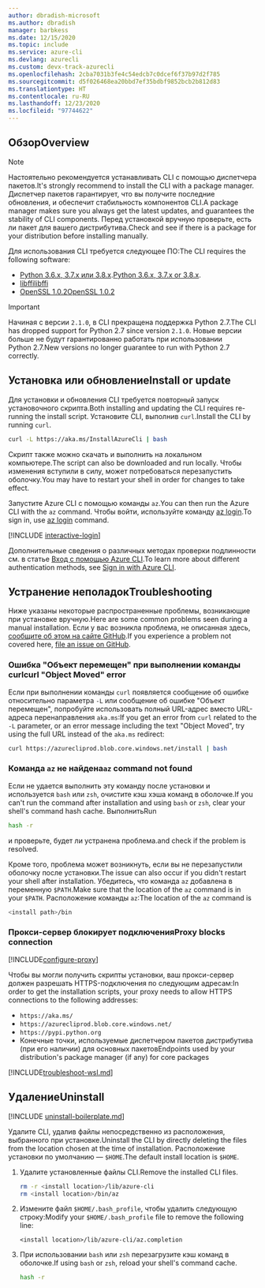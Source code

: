 ```yaml
---
author: dbradish-microsoft
ms.author: dbradish
manager: barbkess
ms.date: 12/15/2020
ms.topic: include
ms.service: azure-cli
ms.devlang: azurecli
ms.custom: devx-track-azurecli
ms.openlocfilehash: 2cba7031b3fe4c54edcb7c0dcef6f37b97d2f785
ms.sourcegitcommit: d5f026468ea20bbd7ef35bdbf9852bcb2b812d83
ms.translationtype: HT
ms.contentlocale: ru-RU
ms.lasthandoff: 12/23/2020
ms.locfileid: "97744622"
---
```

## <a name="overview"></a><span data-ttu-id="aa8d6-101">Обзор</span><span class="sxs-lookup"><span data-stu-id="aa8d6-101">Overview</span></span>

> [!NOTE]
> <span data-ttu-id="aa8d6-102">Настоятельно рекомендуется устанавливать CLI с помощью диспетчера пакетов.</span><span class="sxs-lookup"><span data-stu-id="aa8d6-102">It's strongly recommend to install the CLI with a package manager.</span></span> <span data-ttu-id="aa8d6-103">Диспетчер пакетов гарантирует, что вы получите последние обновления, и обеспечит стабильность компонентов CLI.</span><span class="sxs-lookup"><span data-stu-id="aa8d6-103">A package manager makes sure you always get the latest updates, and guarantees the stability of CLI components.</span></span> <span data-ttu-id="aa8d6-104">Перед установкой вручную проверьте, есть ли пакет для вашего дистрибутива.</span><span class="sxs-lookup"><span data-stu-id="aa8d6-104">Check and see if there is a package for your distribution before installing manually.</span></span>

<span data-ttu-id="aa8d6-105">Для использования CLI требуется следующее ПО:</span><span class="sxs-lookup"><span data-stu-id="aa8d6-105">The CLI requires the following software:</span></span>

* <span data-ttu-id="aa8d6-106">[Python 3.6.x, 3.7.x или 3.8.x](https://www.python.org/downloads/).</span><span class="sxs-lookup"><span data-stu-id="aa8d6-106">[Python 3.6.x, 3.7.x or 3.8.x](https://www.python.org/downloads/).</span></span>
* [<span data-ttu-id="aa8d6-107">libffi</span><span class="sxs-lookup"><span data-stu-id="aa8d6-107">libffi</span></span>](https://sourceware.org/libffi/)
* [<span data-ttu-id="aa8d6-108">OpenSSL 1.0.2</span><span class="sxs-lookup"><span data-stu-id="aa8d6-108">OpenSSL 1.0.2</span></span>](https://www.openssl.org/source/)

> [!IMPORTANT]
>
> <span data-ttu-id="aa8d6-109">Начиная с версии `2.1.0`, в CLI прекращена поддержка Python 2.7.</span><span class="sxs-lookup"><span data-stu-id="aa8d6-109">The CLI has dropped support for Python 2.7 since version `2.1.0`.</span></span> <span data-ttu-id="aa8d6-110">Новые версии больше не будут гарантированно работать при использовании Python 2.7.</span><span class="sxs-lookup"><span data-stu-id="aa8d6-110">New versions no longer guarantee to run with Python 2.7 correctly.</span></span>

## <a name="install-or-update"></a><span data-ttu-id="aa8d6-111">Установка или обновление</span><span class="sxs-lookup"><span data-stu-id="aa8d6-111">Install or update</span></span>

<span data-ttu-id="aa8d6-112">Для установки и обновления CLI требуется повторный запуск установочного скрипта.</span><span class="sxs-lookup"><span data-stu-id="aa8d6-112">Both installing and updating the CLI requires re-running the install script.</span></span> <span data-ttu-id="aa8d6-113">Установите CLI, выполнив `curl`.</span><span class="sxs-lookup"><span data-stu-id="aa8d6-113">Install the CLI by running `curl`.</span></span>

```bash
curl -L https://aka.ms/InstallAzureCli | bash
```

<span data-ttu-id="aa8d6-114">Скрипт также можно скачать и выполнить на локальном компьютере.</span><span class="sxs-lookup"><span data-stu-id="aa8d6-114">The script can also be downloaded and run locally.</span></span> <span data-ttu-id="aa8d6-115">Чтобы изменения вступили в силу, может потребоваться перезапустить оболочку.</span><span class="sxs-lookup"><span data-stu-id="aa8d6-115">You may have to restart your shell in order for changes to take effect.</span></span>

<span data-ttu-id="aa8d6-116">Запустите Azure CLI с помощью команды `az`.</span><span class="sxs-lookup"><span data-stu-id="aa8d6-116">You can then run the Azure CLI with the `az` command.</span></span> <span data-ttu-id="aa8d6-117">Чтобы войти, используйте команду [az login](/cli/azure/reference-index#az-login).</span><span class="sxs-lookup"><span data-stu-id="aa8d6-117">To sign in, use [az login](/cli/azure/reference-index#az-login) command.</span></span>

[!INCLUDE [interactive-login](interactive-login.md)]

<span data-ttu-id="aa8d6-118">Дополнительные сведения о различных методах проверки подлинности см. в статье [Вход с помощью Azure CLI](../authenticate-azure-cli.md).</span><span class="sxs-lookup"><span data-stu-id="aa8d6-118">To learn more about different authentication methods, see [Sign in with Azure CLI](../authenticate-azure-cli.md).</span></span>

## <a name="troubleshooting"></a><span data-ttu-id="aa8d6-119">Устранение неполадок</span><span class="sxs-lookup"><span data-stu-id="aa8d6-119">Troubleshooting</span></span>

<span data-ttu-id="aa8d6-120">Ниже указаны некоторые распространенные проблемы, возникающие при установке вручную.</span><span class="sxs-lookup"><span data-stu-id="aa8d6-120">Here are some common problems seen during a manual installation.</span></span> <span data-ttu-id="aa8d6-121">Если у вас возникла проблема, не описанная здесь, [сообщите об этом на сайте GitHub](https://github.com/Azure/azure-cli/issues).</span><span class="sxs-lookup"><span data-stu-id="aa8d6-121">If you experience a problem not covered here, [file an issue on GitHub](https://github.com/Azure/azure-cli/issues).</span></span>

### <a name="curl-object-moved-error"></a><span data-ttu-id="aa8d6-122">Ошибка "Объект перемещен" при выполнении команды curl</span><span class="sxs-lookup"><span data-stu-id="aa8d6-122">curl "Object Moved" error</span></span>

<span data-ttu-id="aa8d6-123">Если при выполнении команды `curl` появляется сообщение об ошибке относительно параметра `-L` или сообщение об ошибке "Объект перемещен", попробуйте использовать полный URL-адрес вместо URL-адреса перенаправления `aka.ms`:</span><span class="sxs-lookup"><span data-stu-id="aa8d6-123">If you get an error from `curl` related to the `-L` parameter, or an error message including the text "Object Moved", try using the full URL instead of the `aka.ms` redirect:</span></span>

```bash
curl https://azurecliprod.blob.core.windows.net/install | bash
```

### <a name="az-command-not-found"></a><span data-ttu-id="aa8d6-124">Команда `az` не найдена</span><span class="sxs-lookup"><span data-stu-id="aa8d6-124">`az` command not found</span></span>

<span data-ttu-id="aa8d6-125">Если не удается выполнить эту команду после установки и используется `bash` или `zsh`, очистите кэш хэша команд в оболочке.</span><span class="sxs-lookup"><span data-stu-id="aa8d6-125">If you can't run the command after installation and using `bash` or `zsh`, clear your shell's command hash cache.</span></span> <span data-ttu-id="aa8d6-126">Выполнить</span><span class="sxs-lookup"><span data-stu-id="aa8d6-126">Run</span></span>

```bash
hash -r
```

<span data-ttu-id="aa8d6-127">и проверьте, будет ли устранена проблема.</span><span class="sxs-lookup"><span data-stu-id="aa8d6-127">and check if the problem is resolved.</span></span>

<span data-ttu-id="aa8d6-128">Кроме того, проблема может возникнуть, если вы не перезапустили оболочку после установки.</span><span class="sxs-lookup"><span data-stu-id="aa8d6-128">The issue can also occur if you didn't restart your shell after installation.</span></span> <span data-ttu-id="aa8d6-129">Убедитесь, что команда `az` добавлена в переменную `$PATH`.</span><span class="sxs-lookup"><span data-stu-id="aa8d6-129">Make sure that the location of the `az` command is in your `$PATH`.</span></span> <span data-ttu-id="aa8d6-130">Расположение команды `az`:</span><span class="sxs-lookup"><span data-stu-id="aa8d6-130">The location of the `az` command is</span></span>

```bash
<install path>/bin
```

### <a name="proxy-blocks-connection"></a><span data-ttu-id="aa8d6-131">Прокси-сервер блокирует подключения</span><span class="sxs-lookup"><span data-stu-id="aa8d6-131">Proxy blocks connection</span></span>

[!INCLUDE[configure-proxy](configure-proxy.md)]

<span data-ttu-id="aa8d6-132">Чтобы вы могли получить скрипты установки, ваш прокси-сервер должен разрешать HTTPS-подключения по следующим адресам:</span><span class="sxs-lookup"><span data-stu-id="aa8d6-132">In order to get the installation scripts, your proxy needs to allow HTTPS connections to the following addresses:</span></span>

* `https://aka.ms/`
* `https://azurecliprod.blob.core.windows.net/`
* `https://pypi.python.org`
* <span data-ttu-id="aa8d6-133">Конечные точки, используемые диспетчером пакетов дистрибутива (при его наличии) для основных пакетов</span><span class="sxs-lookup"><span data-stu-id="aa8d6-133">Endpoints used by your distribution's package manager (if any) for core packages</span></span>

[!INCLUDE[troubleshoot-wsl.md](troubleshoot-wsl.md)]

## <a name="uninstall"></a><span data-ttu-id="aa8d6-134">Удаление</span><span class="sxs-lookup"><span data-stu-id="aa8d6-134">Uninstall</span></span>

[!INCLUDE [uninstall-boilerplate.md](uninstall-boilerplate.md)]

<span data-ttu-id="aa8d6-135">Удалите CLI, удалив файлы непосредственно из расположения, выбранного при установке.</span><span class="sxs-lookup"><span data-stu-id="aa8d6-135">Uninstall the CLI by directly deleting the files from the location chosen at the time of installation.</span></span> <span data-ttu-id="aa8d6-136">Расположение установки по умолчанию — `$HOME`.</span><span class="sxs-lookup"><span data-stu-id="aa8d6-136">The default install location is `$HOME`.</span></span>

1. <span data-ttu-id="aa8d6-137">Удалите установленные файлы CLI.</span><span class="sxs-lookup"><span data-stu-id="aa8d6-137">Remove the installed CLI files.</span></span>

   ```bash
   rm -r <install location>/lib/azure-cli
   rm <install location>/bin/az
   ```

2. <span data-ttu-id="aa8d6-138">Измените файл `$HOME/.bash_profile`, чтобы удалить следующую строку:</span><span class="sxs-lookup"><span data-stu-id="aa8d6-138">Modify your `$HOME/.bash_profile` file to remove the following line:</span></span>

   ```text
   <install location>/lib/azure-cli/az.completion
   ```

3. <span data-ttu-id="aa8d6-139">При использовании `bash` или `zsh` перезагрузите кэш команд в оболочке.</span><span class="sxs-lookup"><span data-stu-id="aa8d6-139">If using `bash` or `zsh`, reload your shell's command cache.</span></span>

   ```bash
   hash -r
   ```